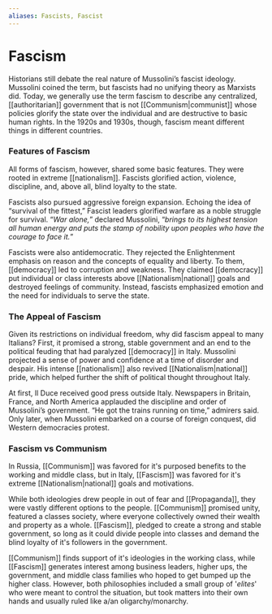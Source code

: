 ```yaml
---
aliases: Fascists, Fascist
---
```

# Fascism
Historians still debate the real nature of Mussolini’s fascist ideology. Mussolini coined the term, but fascists had no unifying theory as Marxists did. Today, we generally use the term fascism to describe any centralized, [[authoritarian]] government that is not [[Communism|communist]] whose policies glorify the state over the individual and are destructive to basic human rights. In the 1920s and 1930s, though, fascism meant different things in different countries.
### Features of Fascism
All forms of fascism, however, shared some basic features. They were rooted in extreme [[nationalism]]. Fascists glorified action, violence, discipline, and, above all, blind loyalty to the state.

Fascists also pursued aggressive foreign expansion. Echoing the idea of “survival of the fittest,” Fascist leaders glorified warfare as a noble struggle for survival. “*War alone,*” declared Mussolini, “*brings to its highest tension all human energy and puts the stamp of nobility upon peoples who have the courage to face it.*”

Fascists were also antidemocratic. They rejected the Enlightenment emphasis on reason and the concepts of equality and liberty. To them, [[democracy]] led to corruption and weakness. They claimed [[democracy]] put individual or class interests above [[Nationalism|national]] goals and destroyed feelings of community. Instead, fascists emphasized emotion and the need for individuals to serve the state.
### The Appeal of Fascism
Given its restrictions on individual freedom, why did fascism appeal to many Italians? First, it promised a strong, stable government and an end to the political feuding that had paralyzed [[democracy]] in Italy. Mussolini projected a sense of power and confidence at a time of disorder and despair. His intense [[nationalism]] also revived [[Nationalism|national]] pride, which helped further the shift of political thought throughout Italy.

At first, Il Duce received good press outside Italy. Newspapers in Britain, France, and North America applauded the discipline and order of Mussolini’s government. “He got the trains running on time,” admirers said. Only later, when Mussolini embarked on a course of foreign conquest, did Western democracies protest.
### Fascism vs Communism
In Russia, [[Communism]] was favored for it's purposed benefits to the working and middle class, but in Italy, [[Fascism]] was favored for it's extreme [[Nationalism|national]] goals and motivations.

While both ideologies drew people in out of fear and [[Propaganda]], they were vastly different options to the people. [[Communism]] promised unity, featured a classes society, where everyone collectively owned their wealth and property as a whole. [[Fascism]], pledged to create a strong and stable government, so long as it could divide people into classes and demand the blind loyalty of it's followers in the government.

[[Communism]] finds support of it's ideologies in the working class, while [[Fascism]] generates interest among business leaders, higher ups, the government, and middle class families who hoped to get bumped up the higher class. However, both philosophies included a small group of '*elites*' who were meant to control the situation, but took matters into their own hands and usually ruled like a/an oligarchy/monarchy.